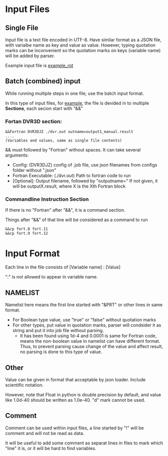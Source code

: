 # Input Files
## Single File
Input file is a text file encoded in UTF-8. Have similar format as a JSON file, with varialbe name as key and value as value. However, typing quotation marks can be inconvenient so the quotation marks on keys (variable name) will be added by parser.

Example input file is [example_rot](example_rot.txt)

## Batch (combined) input
While running multiple steps in one file, use the batch input format.

In this type of input files, for [example](combined.txt), the file is devided in to multiple **Sections**, each secion start with "&&"

### Fortan DVR3D section:
~~~~
&&Fortran DVR3DJZ ./dvr.out outname=output1_manual.result
....
(Variables and values, same as single file contents)
~~~~

&& must followed by "Fortran" without spaces. It can take several arguments:
 * Config: (DVR3DJZ) config of .job file, use json filenames from configs folder without ".json"
 * Fortran Executable: (./dvr.out) Path to fortran code to run
 * \[Optional\]: Output filename, followed by "outputname=" If not given, it will be outputX.result, where X is the Xth Fortran block

### Commandline Instruction Section
If there is no "Fortran" after "&&", it is a command section.

Things after "&&" of that line will be considered as a command to run 

~~~~
&&cp fort.8 fort.11
&&cp fort.9 fort.12
~~~~

# Input Format
Each line in the file consists of \[Variable name\] : \[Value\]

":" is not allowed to appear in variable name.
## NAMELIST
Namelist here means the first line started with "&PRT" or other lines in same format.
* For Boolean type value, use "true" or "false" without quotation marks
* For other types, put value in quotation marks, parser will condsider it as string and put it into job file without parsing. 
  * It has been found using 1d-4 and 0.0001 is same for Fortran code, means the non-boolean value in namelist can have different format. Thus, to prevent parsing cause change of the value and affect result, no parsing is done to this type of value.

## Other
Value can be given in format that acceptable by json loader. Include scientific notation.

However, note that Float in python is double precision by default, and value like 1.0d-40 should be written as 1.0e-40. "d" mark cannot be used.

## Comment
Comment can be used within input files, a line started by "!" will be comment and will not be read as data.

It will be useful to add some comment as separat lines in files to mark which "line" it is, or it will be hard to find variables.